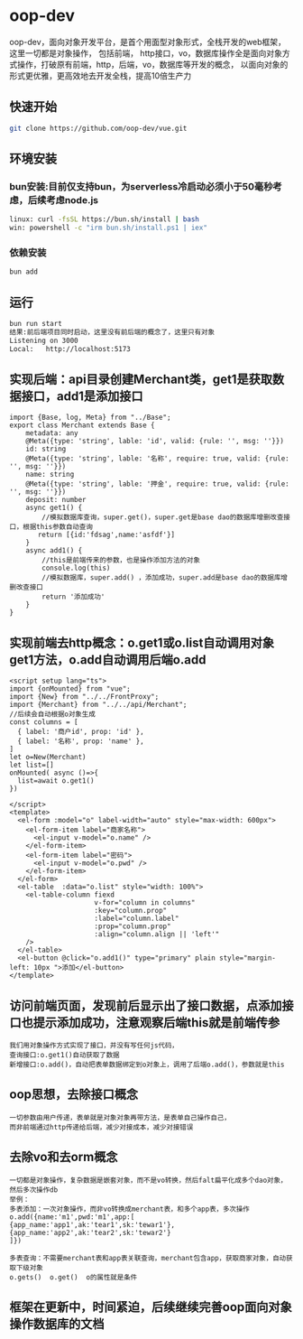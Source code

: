# oop-dev
oop-dev，面向对象开发平台，是首个用面型对象形式，全栈开发的web框架，这里一切都是对象操作， 包括前端，
http接口，vo，数据库操作全是面向对象方式操作，打破原有前端，http，后端，vo，数据库等开发的概念，
以面向对象的形式更优雅，更高效地去开发全栈，提高10倍生产力

## 快速开始
```sh
git clone https://github.com/oop-dev/vue.git
```

## 环境安装  
### bun安装:目前仅支持bun，为serverless冷启动必须小于50毫秒考虑，后续考虑node.js
```sh
linux: curl -fsSL https://bun.sh/install | bash
win: powershell -c "irm bun.sh/install.ps1 | iex"
```
### 依赖安装
```sh
bun add
```

## 运行
```sh
bun run start
结果:前后端项目同时启动，这里没有前后端的概念了，这里只有对象
Listening on 3000
Local:   http://localhost:5173
```

## 实现后端：api目录创建Merchant类，get1是获取数据接口，add1是添加接口
```
import {Base, log, Meta} from "../Base";
export class Merchant extends Base {
    metadata: any
    @Meta({type: 'string', lable: 'id', valid: {rule: '', msg: ''}})
    id: string
    @Meta({type: 'string', lable: '名称', require: true, valid: {rule: '', msg: ''}})
    name: string
    @Meta({type: 'string', lable: '押金', require: true, valid: {rule: '', msg: ''}})
    deposit: number
    async get1() {
        //模拟数据库查询，super.get()，super.get是base dao的数据库增删改查接口，根据this参数自动查询
       return [{id:'fdsag',name:'asfdf'}]
    }
    async add1() {
        //this是前端传来的参数，也是操作添加方法的对象
        console.log(this)
        //模拟数据库，super.add() ，添加成功，super.add是base dao的数据库增删改查接口
        return '添加成功'
    }
}
``` 
## 实现前端去http概念：o.get1或o.list自动调用对象get1方法，o.add自动调用后端o.add
```
<script setup lang="ts">
import {onMounted} from "vue";
import {New} from "../../FrontProxy";
import {Merchant} from "../../api/Merchant";
//后续会自动根据o对象生成
const columns = [
  { label: '商户id', prop: 'id' },
  { label: '名称', prop: 'name' },
]
let o=New(Merchant)
let list=[]
onMounted( async ()=>{
  list=await o.get1()
})

</script>
<template>
  <el-form :model="o" label-width="auto" style="max-width: 600px">
    <el-form-item label="商家名称">
      <el-input v-model="o.name" />
    </el-form-item>
    <el-form-item label="密码">
      <el-input v-model="o.pwd" />
    </el-form-item>
  </el-form>
  <el-table  :data="o.list" style="width: 100%">
    <el-table-column fiexd
                     v-for="column in columns"
                     :key="column.prop"
                     :label="column.label"
                     :prop="column.prop"
                     :align="column.align || 'left'"
    />
  </el-table>
  <el-button @click="o.add1()" type="primary" plain style="margin-left: 10px ">添加</el-button>
</template>
```
## 访问前端页面，发现前后显示出了接口数据，点添加接口也提示添加成功，注意观察后端this就是前端传参
```
我们用对象操作方式实现了接口，并没有写任何js代码，
查询接口:o.get1()自动获取了数据
新增接口:o.add()，自动把表单数据绑定到o对象上，调用了后端o.add()，参数就是this
```

## oop思想，去除接口概念
```
一切参数由用户传递，表单就是对象对象再带方法，是表单自己操作自己，
而非前端通过http传递给后端，减少对接成本，减少对接错误
```


## 去除vo和去orm概念
```
一切都是对象操作，复杂数据是嵌套对象，而不是vo转换，然后falt扁平化成多个dao对象，然后多次操作db
举例：
多表添加：一次对象操作，而非vo转换成merchant表，和多个app表，多次操作
o.add({name:'m1',pwd:'m1',app:[
{app_name:'app1',ak:'tear1',sk:'tewar1'},
{app_name:'app2',ak:'tear2',sk:'tewar2'}
]})

多表查询：不需要merchant表和app表关联查询，merchant包含app，获取商家对象，自动获取下级对象
o.gets()  o.get()  o的属性就是条件
```
## 框架在更新中，时间紧迫，后续继续完善oop面向对象操作数据库的文档
